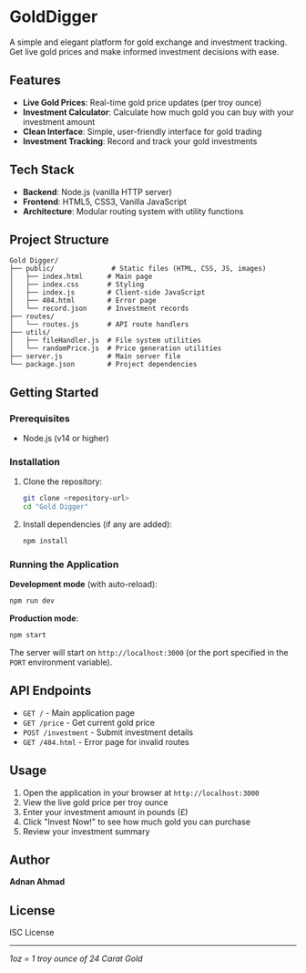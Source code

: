 # GoldDigger 

A simple and elegant platform for gold exchange and investment tracking. Get live gold prices and make informed investment decisions with ease.

## Features

- **Live Gold Prices**: Real-time gold price updates (per troy ounce)
- **Investment Calculator**: Calculate how much gold you can buy with your investment amount
- **Clean Interface**: Simple, user-friendly interface for gold trading
- **Investment Tracking**: Record and track your gold investments

## Tech Stack

- **Backend**: Node.js (vanilla HTTP server)
- **Frontend**: HTML5, CSS3, Vanilla JavaScript
- **Architecture**: Modular routing system with utility functions

## Project Structure

```
Gold Digger/
├── public/              # Static files (HTML, CSS, JS, images)
│   ├── index.html      # Main page
│   ├── index.css       # Styling
│   ├── index.js        # Client-side JavaScript
│   ├── 404.html        # Error page
│   └── record.json     # Investment records
├── routes/
│   └── routes.js       # API route handlers
├── utils/
│   ├── fileHandler.js  # File system utilities
│   └── randomPrice.js  # Price generation utilities
├── server.js           # Main server file
└── package.json        # Project dependencies
```

## Getting Started

### Prerequisites

- Node.js (v14 or higher)

### Installation

1. Clone the repository:
   ```bash
   git clone <repository-url>
   cd "Gold Digger"
   ```

2. Install dependencies (if any are added):
   ```bash
   npm install
   ```

### Running the Application

**Development mode** (with auto-reload):
```bash
npm run dev
```

**Production mode**:
```bash
npm start
```

The server will start on `http://localhost:3000` (or the port specified in the `PORT` environment variable).

## API Endpoints

- `GET /` - Main application page
- `GET /price` - Get current gold price
- `POST /investment` - Submit investment details
- `GET /404.html` - Error page for invalid routes

## Usage

1. Open the application in your browser at `http://localhost:3000`
2. View the live gold price per troy ounce
3. Enter your investment amount in pounds (£)
4. Click "Invest Now!" to see how much gold you can purchase
5. Review your investment summary

## Author

**Adnan Ahmad**

## License

ISC License

---

*1oz = 1 troy ounce of 24 Carat Gold*
